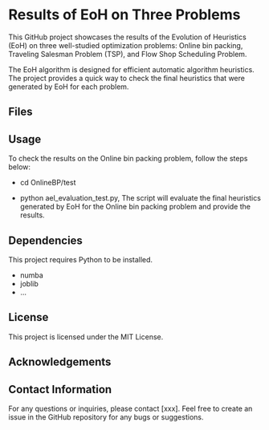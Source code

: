 # Results of EoH on Three Problems

This GitHub project showcases the results of the Evolution of Heuristics (EoH) on three well-studied optimization problems: Online bin packing, Traveling Salesman Problem (TSP), and Flow Shop Scheduling Problem.

The EoH algorithm is designed for efficient automatic algorithm heuristics. The project provides a quick way to check the final heuristics that were generated by EoH for each problem.

## Files

## Usage

To check the results on the Online bin packing problem, follow the steps below:

+ cd OnlineBP/test

+ python ael_evaluation_test.py, The script will evaluate the final heuristics generated by EoH for the Online bin packing problem and provide the results.

  

## Dependencies

This project requires Python to be installed. 
+ numba
+ joblib
+ ...

## License

This project is licensed under the MIT License.

## Acknowledgements


## Contact Information

For any questions or inquiries, please contact [xxx]. Feel free to create an issue in the GitHub repository for any bugs or suggestions.
